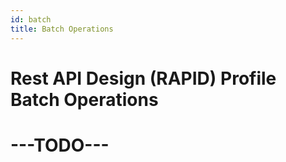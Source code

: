 ```yaml
---
id: batch
title: Batch Operations
---
```



# Rest API Design (RAPID) Profile Batch Operations

# ---TODO---
